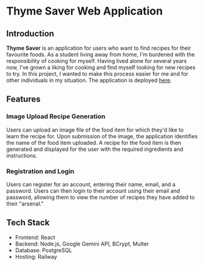 # Thyme Saver Web Application

## Introduction
**Thyme Saver** is an application for users who want to find recipes for their favourite foods. As a student living away from home, I'm burdened with the responsibility of cooking 
for myself. Having lived alone for several years now, I've grown a liking for cooking and find myself looking for new recipes to try. In this project, I wanted to make this process 
easier for me and for other individuals in my situation. The application is deployed [here](https://thymesaver.up.railway.app/).

## Features 

### Image Upload Recipe Generation
Users can upload an image file of the food item for which they'd like to learn the recipe for. Upon submission of the image, the application identifies the name of the food item 
uploaded. A recipe for the food item is then generated and displayed for the user with the required ingredients and instructions.

### Registration and Login
Users can register for an account, entering their name, email, and a password. Users can then login to their account using their email and password, allowing them to view the number 
of recipes they have added to their "arsenal."

## Tech Stack
- Frontend: React
- Backend: Node.js, Google Gemini API, BCrypt, Multer
- Database: PostgreSQL
- Hosting: Railway
